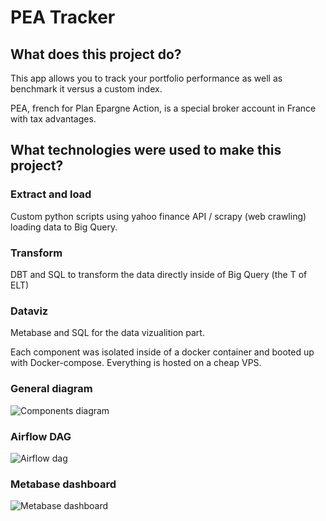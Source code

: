 <h1>PEA Tracker</h1>
<h2>What does this project do?</h2>

This app allows you to track your portfolio performance as well as benchmark it versus a custom index.

PEA, french for Plan Epargne Action, is a special broker account in France with tax advantages.

<h2>What technologies were used to make this project?</h2>

<h3>Extract and load</h3> 

Custom python scripts using yahoo finance API / scrapy (web crawling) loading data to Big Query.

<h3>Transform</h3>
DBT and SQL to transform the data directly inside of Big Query (the T of ELT)

<h3>Dataviz</h3>
Metabase and SQL for the data vizualition part.

Each component was isolated inside of a docker container and booted up with Docker-compose. Everything is hosted on a cheap VPS.

<h3>General diagram</h3>

![Components diagram]([Imgur](https://imgur.com/LEz81NJ) "general")

<h3>Airflow DAG</h3>

![Airflow dag]([Imgur](https://imgur.com/offfk5l) "airflow")

<h3>Metabase dashboard</h3>

![Metabase dashboard]([Imgur](https://imgur.com/6LX4H9c) "metabase")

